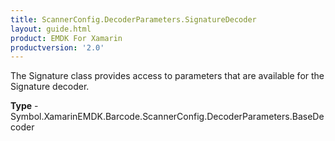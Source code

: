 ```yaml
---
title: ScannerConfig.DecoderParameters.SignatureDecoder
layout: guide.html
product: EMDK For Xamarin
productversion: '2.0'
---
```

The Signature class provides access to parameters that are available for the Signature decoder.

**Type** - Symbol.XamarinEMDK.Barcode.ScannerConfig.DecoderParameters.BaseDecoder












